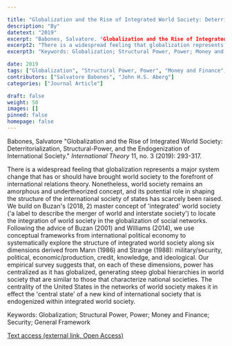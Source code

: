 ```yaml
---

title: "Globalization and the Rise of Integrated World Society: Deterritorialization, Structural-Power, and the Endogenization of International Society."
description: "By"
datetext: "2019"
excerpt: "Babones, Salvatore. "Globalization and the Rise of Integrated World Society: Deterritorialization, Structural-Power, and the Endogenization of International Society." International Theory 11, no. 3 (2019): 293-317."
excerpt2: "There is a widespread feeling that globalization represents a major system change that has or should have brought world society to the forefront of international relations theory. Nonetheless, world society remains an amorphous and undertheorized concept, and its potential role in shaping the structure of the international society of states has scarcely been raised. We build on Buzan's (2018, 2) master concept of 'integrated' world society ('a label to describe the merger of world and interstate society') to locate the integration of world society in the globalization of social networks. Following the advice of Buzan (2001) and Williams (2014), we use conceptual frameworks from international political economy to systematically explore the structure of integrated world society along six dimensions derived from Mann (1986) and Strange (1988): military/security, political, economic/production, credit, knowledge, and ideological. Our empirical survey suggests that, on each of these dimensions, power has centralized as it has globalized, generating steep global hierarchies in world society that are similar to those that characterize national societies. The centrality of the United States in the networks of world society makes it in effect the 'central state' of a new kind of international society that is endogenized within integrated world society."
excerpt3: "Keywords: Globalization; Structural Power, Power; Money and Finance; Security; General Framework"

date: 2019
tags: ["Globalization", "Structural Power, Power", "Money and Finance", "Security", "General Framework", "Strange-Influenced Works", "2010's"]
contributors: ["Salvatore Babones", "John H.S. Aberg"]
categories: ["Journal Article"]

draft: false
weight: 50
images: []
pinned: false
homepage: false
---
```


Babones, Salvatore "Globalization and the Rise of Integrated World Society: Deterritorialization, Structural-Power, and the Endogenization of International Society." *International Theory* 11, no. 3 (2019): 293-317.

There is a widespread feeling that globalization represents a major system change that has or should have brought world society to the forefront of international relations theory. Nonetheless, world society remains an amorphous and undertheorized concept, and its potential role in shaping the structure of the international society of states has scarcely been raised. We build on Buzan's (2018, 2) master concept of 'integrated' world society ('a label to describe the merger of world and interstate society') to locate the integration of world society in the globalization of social networks. Following the advice of Buzan (2001) and Williams (2014), we use conceptual frameworks from international political economy to systematically explore the structure of integrated world society along six dimensions derived from Mann (1986) and Strange (1988): military/security, political, economic/production, credit, knowledge, and ideological. Our empirical survey suggests that, on each of these dimensions, power has centralized as it has globalized, generating steep global hierarchies in world society that are similar to those that characterize national societies. The centrality of the United States in the networks of world society makes it in effect the 'central state' of a new kind of international society that is endogenized within integrated world society.

Keywords: Globalization; Structural Power, Power; Money and Finance; Security; General Framework

[Text access (external link, Open Access)](https://doi.org/10.1017/S1752971919000125)
